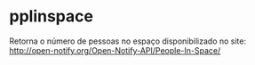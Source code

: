 # pplinspace

Retorna o número de pessoas no espaço disponibilizado no site:
http://open-notify.org/Open-Notify-API/People-In-Space/

